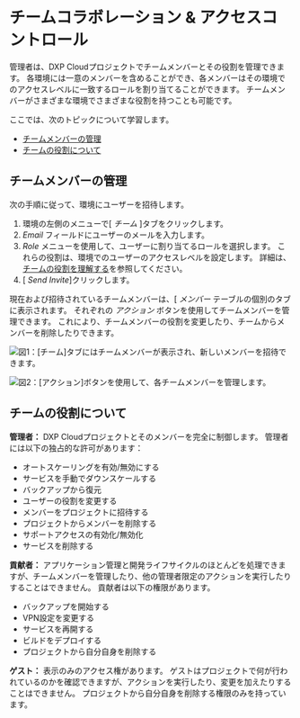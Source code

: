 # チームコラボレーション & アクセスコントロール

管理者は、DXP Cloudプロジェクトでチームメンバーとその役割を管理できます。 各環境には一意のメンバーを含めることができ、各メンバーはその環境でのアクセスレベルに一致するロールを割り当てることができます。 チームメンバーがさまざまな環境でさまざまな役割を持つことも可能です。

ここでは、次のトピックについて学習します。

  - [チームメンバーの管理](#managing-team-members)
  - [チームの役割について](#understanding-team-roles)

## チームメンバーの管理

次の手順に従って、環境にユーザーを招待します。

1.  環境の左側のメニューで[ *チーム* ]タブをクリックします。
2.  *Email* フィールドにユーザーのメールを入力します。
3.  *Role* メニューを使用して、ユーザーに割り当てるロールを選択します。 これらの役割は、環境でのユーザーのアクセスレベルを設定します。 詳細は、 [チームの役割を理解する](#understanding-team-roles)を参照してください。
4.  [ *Send Invite*]クリックします。

現在および招待されているチームメンバーは、[ *メンバー* テーブルの個別のタブに表示されます。 それぞれの *アクション* ボタンを使用してチームメンバーを管理できます。 これにより、チームメンバーの役割を変更したり、チームからメンバーを削除したりできます。

![図1：[チーム]タブにはチームメンバーが表示され、新しいメンバーを招待できます。](./team-collaboration-and-access-control/images/01.png)

![図2：[アクション]ボタンを使用して、各チームメンバーを管理します。](./team-collaboration-and-access-control/images/02.png)

## チームの役割について

**管理者：** DXP Cloudプロジェクトとそのメンバーを完全に制御します。 管理者には以下の独占的な許可があります：

  - オートスケーリングを有効/無効にする
  - サービスを手動でダウンスケールする
  - バックアップから復元
  - ユーザーの役割を変更する
  - メンバーをプロジェクトに招待する
  - プロジェクトからメンバーを削除する
  - サポートアクセスの有効化/無効化
  - サービスを削除する

**貢献者：** アプリケーション管理と開発ライフサイクルのほとんどを処理できますが、チームメンバーを管理したり、他の管理者限定のアクションを実行したりすることはできません。 貢献者は以下の権限があります。

  - バックアップを開始する
  - VPN設定を変更する
  - サービスを再開する
  - ビルドをデプロイする
  - プロジェクトから自分自身を削除する

**ゲスト：** 表示のみのアクセス権があります。 ゲストはプロジェクトで何が行われているのかを確認できますが、アクションを実行したり、変更を加えたりすることはできません。 プロジェクトから自分自身を削除する権限のみを持っています。
